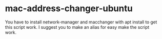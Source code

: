 # mac-address-changer-ubuntu
You have to install network-manager and macchanger with apt install to get this script work. I suggest you to make an alias for easy make the script work.
